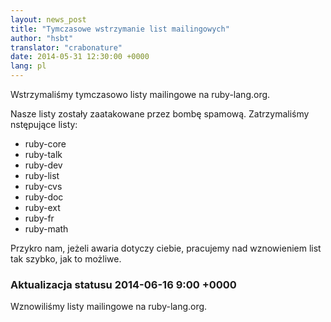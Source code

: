 ```yaml
---
layout: news_post
title: "Tymczasowe wstrzymanie list mailingowych"
author: "hsbt"
translator: "crabonature"
date: 2014-05-31 12:30:00 +0000
lang: pl
---
```


Wstrzymaliśmy tymczasowo listy mailingowe na ruby-lang.org.

Nasze listy zostały zaatakowane przez bombę spamową. Zatrzymaliśmy nstępujące listy:

 * ruby-core
 * ruby-talk
 * ruby-dev
 * ruby-list
 * ruby-cvs
 * ruby-doc
 * ruby-ext
 * ruby-fr
 * ruby-math

Przykro nam, jeżeli awaria dotyczy ciebie, pracujemy nad wznowieniem list
tak szybko, jak to możliwe.

### Aktualizacja statusu 2014-06-16 9:00 +0000

Wznowiliśmy listy mailingowe na ruby-lang.org.
